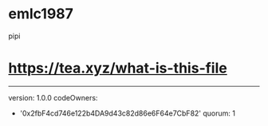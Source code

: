 # emlc1987
pipi
# https://tea.xyz/what-is-this-file
---
version: 1.0.0
codeOwners:
  - '0x2fbF4cd746e122b4DA9d43c82d86e6F64e7CbF82'
quorum: 1
